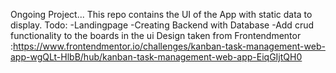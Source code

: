 Ongoing Project...
This repo contains the UI of the App with static data to display.
Todo:
-Landingpage
-Creating Backend with Database 
-Add crud functionality to the boards in the ui
Design taken from Frontendmentor :https://www.frontendmentor.io/challenges/kanban-task-management-web-app-wgQLt-HlbB/hub/kanban-task-management-web-app-EiqGIjtQH0
